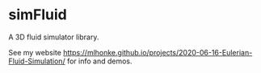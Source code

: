 # simFluid 
A 3D fluid simulator library.

See my website https://mlhonke.github.io/projects/2020-06-16-Eulerian-Fluid-Simulation/ for info and demos.
